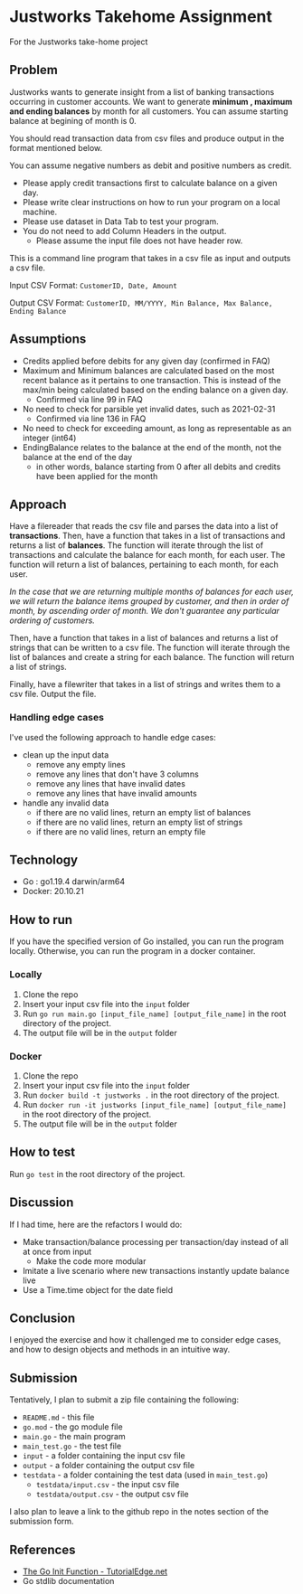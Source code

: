 # Justworks Takehome Assignment

For the Justworks take-home project

## Problem

Justworks wants to generate insight from a list of banking transactions occurring in customer accounts. We want to generate **minimum , maximum and ending balances** by month for all customers. You can assume starting balance at begining of month is 0.

You should read transaction data from csv files and produce output in the format mentioned below.

You can assume negative numbers as debit and positive numbers as credit.

- Please apply credit transactions first to calculate balance on a given day.  
- Please write clear instructions on how to run your program on a local machine.
- Please use dataset in Data Tab to test your program.
- You do not need to add Column Headers in the output.
  - Please assume the input file does not have header row.

This is a command line program that takes in a csv file as input and outputs a csv file.

Input CSV Format:
`CustomerID, Date, Amount`

Output CSV Format:
`CustomerID, MM/YYYY, Min Balance, Max Balance, Ending Balance`

## Assumptions

- Credits applied before debits for any given day (confirmed in FAQ)
- Maximum and Minimum balances are calculated based on the most recent balance as it pertains to one transaction. This is instead of the max/min being calculated based on the ending balance on a given day.
  - Confirmed via line 99 in FAQ
- No need to check for parsible yet invalid dates, such as 2021-02-31
  - Confirmed via line 136 in FAQ
- No need to check for exceeding amount, as long as representable as an integer (int64)
- EndingBalance relates to the balance at the end of the month, not the balance at the end of the day
  - in other words, balance starting from 0 after all debits and credits have been applied for the month

## Approach

Have a filereader that reads the csv file and parses the data into a list of **transactions**. Then, have a function that takes in a list of transactions and returns a list of **balances**. The function will iterate through the list of transactions and calculate the balance for each month, for each user. The function will return a list of balances, pertaining to each month, for each user.

*In the case that we are returning multiple months of balances for each user, we will return the balance items grouped by customer, and then in order of month, by ascending order of month. We don't guarantee any particular ordering of customers.*

Then, have a function that takes in a list of balances and returns a list of strings that can be written to a csv file. The function will iterate through the list of balances and create a string for each balance. The function will return a list of strings.

Finally, have a filewriter that takes in a list of strings and writes them to a csv file. Output the file.

### Handling edge cases

I've used the following approach to handle edge cases:

- clean up the input data
  - remove any empty lines
  - remove any lines that don't have 3 columns
  - remove any lines that have invalid dates
  - remove any lines that have invalid amounts
- handle any invalid data
  - if there are no valid lines, return an empty list of balances
  - if there are no valid lines, return an empty list of strings
  - if there are no valid lines, return an empty file

## Technology

- Go : go1.19.4 darwin/arm64
- Docker: 20.10.21

## How to run

If you have the specified version of Go installed, you can run the program locally. Otherwise, you can run the program in a docker container.

### Locally

1. Clone the repo
2. Insert your input csv file into the `input` folder
3. Run `go run main.go [input_file_name] [output_file_name]` in the root directory of the project.
4. The output file will be in the `output` folder

### Docker

1. Clone the repo
2. Insert your input csv file into the `input` folder
3. Run `docker build -t justworks .` in the root directory of the project.
4. Run `docker run -it justworks [input_file_name] [output_file_name]` in the root directory of the project.
5. The output file will be in the `output` folder

## How to test

Run `go test` in the root directory of the project.

## Discussion

If I had time, here are the refactors I would do:

- Make transaction/balance processing per transaction/day instead of all at once from input
  - Make the code more modular
- Imitate a live scenario where new transactions instantly update balance live
- Use a Time.time object for the date field

## Conclusion

I enjoyed the exercise and how it challenged me to consider edge cases, and how to design objects and methods in an intuitive way.

## Submission

Tentatively, I plan to submit a zip file containing the following:

- `README.md` - this file
- `go.mod` - the go module file
- `main.go` - the main program
- `main_test.go` - the test file
- `input` - a folder containing the input csv file
- `output` - a folder containing the output csv file
- `testdata` - a folder containing the test data (used in `main_test.go`)
  - `testdata/input.csv` - the input csv file
  - `testdata/output.csv` - the output csv file

I also plan to leave a link to the github repo in the notes section of the submission form.

## References

- [The Go Init Function - TutorialEdge.net](https://tutorialedge.net/golang/the-go-init-function/)
- Go stdlib documentation
